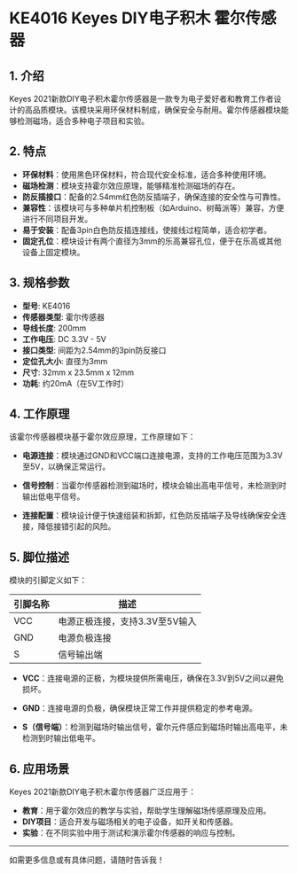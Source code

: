 
# KE4016 Keyes DIY电子积木 霍尔传感器

## 1. 介绍

Keyes 2021新款DIY电子积木霍尔传感器是一款专为电子爱好者和教育工作者设计的高品质模块。该模块采用环保材料制成，确保安全与耐用。霍尔传感器模块能够检测磁场，适合多种电子项目和实验。

## 2. 特点

- **环保材料**：使用黑色环保材料，符合现代安全标准，适合多种使用环境。
- **磁场检测**：模块支持霍尔效应原理，能够精准检测磁场的存在。
- **防反插接口**：配备的2.54mm红色防反插端子，确保连接的安全性与可靠性。
- **兼容性**：该模块可与多种单片机控制板（如Arduino、树莓派等）兼容，方便进行不同项目开发。
- **易于安装**：配备3pin白色防反插连接线，使接线过程简单，适合初学者。
- **固定孔位**：模块设计有两个直径为3mm的乐高兼容孔位，便于在乐高或其他设备上固定模块。

## 3. 规格参数

- **型号**: KE4016
- **传感器类型**: 霍尔传感器
- **导线长度**: 200mm
- **工作电压**: DC 3.3V - 5V
- **接口类型**: 间距为2.54mm的3pin防反接口
- **定位孔大小**: 直径为3mm
- **尺寸**: 32mm x 23.5mm x 12mm
- **功耗**: 约20mA（在5V工作时）

## 4. 工作原理

该霍尔传感器模块基于霍尔效应原理，工作原理如下：

- **电源连接**：模块通过GND和VCC端口连接电源，支持的工作电压范围为3.3V至5V，以确保正常运行。

- **信号控制**：当霍尔传感器检测到磁场时，模块会输出高电平信号，未检测到时输出低电平信号。

- **连接配置**：模块设计便于快速组装和拆卸，红色防反插端子及导线确保安全连接，降低接错引起的风险。

## 5. 脚位描述

模块的引脚定义如下：

| 引脚名称 | 描述                            |
|----------|---------------------------------|
| VCC      | 电源正极连接，支持3.3V至5V输入 |
| GND      | 电源负极连接                    |
| S        | 信号输出端                      |

- **VCC**：连接电源的正极，为模块提供所需电压，确保在3.3V到5V之间以避免损坏。

- **GND**：连接电源的负极，确保模块正常工作并提供稳定的参考电源。

- **S（信号端）**：检测到磁场时输出信号，霍尔元件感应到磁场时输出高电平，未检测到时输出低电平。

## 6. 应用场景

Keyes 2021新款DIY电子积木霍尔传感器广泛应用于：

- **教育**：用于霍尔效应的教学与实验，帮助学生理解磁场传感原理及应用。
- **DIY项目**：适合开发与磁场相关的电子设备，如开关和传感器。
- **实验**：在不同实验中用于测试和演示霍尔传感器的响应与控制。

---

如需更多信息或有具体问题，请随时告诉我！
